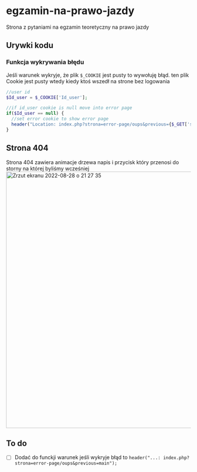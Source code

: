 # egzamin-na-prawo-jazdy
Strona z pytaniami na egzamin teoretyczny na prawo jazdy

## Urywki kodu

### Funkcja wykrywania błędu
Jeśli warunek wykryje, że plik `$_COOKIE` jest pusty to wywołuję błąd. ten plik Cookie jest pusty wtedy kiedy ktoś wszedł na strone bez logowania
```php
//user id
$Id_user = $_COOKIE['Id_user'];

//if id_user cookie is null move into error page
if($Id_user == null) {
  //set error cookie to show error page
  header("Location: index.php?strona=error-page/oups&previous={$_GET['strona']}");
}
```
## Strona 404
Strona 404 zawiera animacje drzewa napis i przycisk który przenosi do storny na której byliśmy wcześniej
<img width="700" alt="Zrzut ekranu 2022-08-28 o 21 27 35" src="https://user-images.githubusercontent.com/76879087/187091183-1ecaab39-bc5a-4740-bd3c-6bac989d0702.png">



## To do
- [ ] Dodać do funckji warunek jeśli wykryje błąd to `header("...: index.php?strona=error-page/oups&previous=main");`
